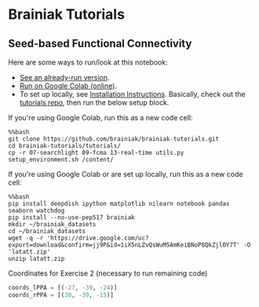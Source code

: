 # Brainiak Tutorials

## Seed-based Functional Connectivity

Here are some ways to run/look at this notebook:
- [See an already-run version](https://brainiak.org/tutorials/08-connectivity/).
- [Run on Google Colab (online)](https://colab.research.google.com/github/brainiak/brainiak-tutorials/blob/master/tutorials/08-connectivity.ipynb).
- To set up locally, see [Installation Instructions](https://brainiak.org/tutorials/#detailed-installation-instructions). Basically, check out the [tutorials repo](https://github.com/brainiak/brainiak-tutorials), then run the below setup block.

If you're using Google Colab, run this as a new code cell:
```
%%bash
git clone https://github.com/brainiak/brainiak-tutorials.git
cd brainiak-tutorials/tutorials/
cp -r 07-searchlight 09-fcma 13-real-time utils.py setup_environment.sh /content/
```

If you're using Google Colab or are set up locally, run this as a new code cell:
```
%%bash
pip install deepdish ipython matplotlib nilearn notebook pandas seaborn watchdog
pip install --no-use-pep517 brainiak
mkdir ~/brainiak_datasets
cd ~/brainiak_datasets
wget -q -r 'https://drive.google.com/uc?export=download&confirm=jj9P&id=1iX5nLZvQsWuM5AmKeiBNoP8QkZjlOY7T' -O 'latatt.zip'
unzip latatt.zip
```

Coordinates for Exercise 2 (necessary to run remaining code)
```python
coords_lPPA = [(-27, -39, -24)]
coords_rPPA = [(30, -39, -15)]
```
